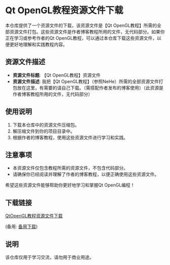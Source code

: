 # Qt OpenGL教程资源文件下载

本仓库提供了一个资源文件的下载，该资源文件是【Qt OpenGL教程】所需的全部资源文件打包。这些资源文件是作者博客教程所用的文件，无代码部分。如果你正在学习或参考作者的Qt OpenGL教程，可以通过本仓库下载这些资源文件，以便更好地理解和实践教程内容。

## 资源文件描述

- **资源文件标题**: 【Qt OpenGL教程】资源文件
- **资源文件描述**: 我把【Qt OpenGL教程】（参照NeHe）所需的全部资源文件打包放在这里，有需要的请自己下载。（需搭配作者发布的博客使用）（此资源是作者博客教程所用的文件，无代码部分）

## 使用说明

1. 下载本仓库中的资源文件压缩包。
2. 解压缩文件到你的项目目录中。
3. 根据作者的博客教程，使用这些资源文件进行学习和实践。

## 注意事项

- 本资源文件仅包含教程所需的资源文件，不包含代码部分。
- 请确保你已经阅读并理解了作者的博客教程，以便正确使用这些资源文件。

希望这些资源文件能够帮助你更好地学习和掌握Qt OpenGL编程！

## 下载链接
[QtOpenGL教程资源文件下载](https://pan.quark.cn/s/476b6bf3f9bb) 

(备用: [备用下载](https://pan.baidu.com/s/10GsHHrbBkLrfBirPsE9zYg?pwd=crwl))

## 说明

该仓库仅用于学习交流，请勿用于商业用途。
